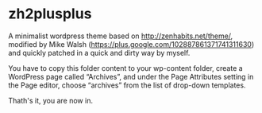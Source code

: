 zh2plusplus
===========

A minimalist wordpress theme based on http://zenhabits.net/theme/, modified by Mike Walsh (https://plus.google.com/102887861371741311630) and quickly patched in a quick and dirty way by myself.

You have to copy this folder content to your wp-content folder, create a WordPress page called “Archives”, and under the Page Attributes setting in the Page editor, choose “archives” from the list of drop-down templates.

Thath's it, you are now in.



